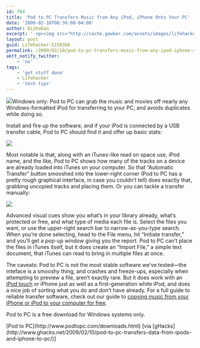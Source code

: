 ```yaml
---
id: 784
title: 'Pod to PC Transfers Music from Any iPod, iPhone Onto Your PC'
date: '2009-02-10T08:30:00-04:00'
author: DizkoDan
excerpt: ' <p><img src="http://cache.gawker.com/assets/images/lifehacker/2009/02/pod_to_pc.png" width="504" height="250" style="display:block;" />Windows only: Pod to PC can grab the music and movies off nearly any Windows-formatted iPod for transferring to your PC, and avoids duplicates while doing so.</p> <p>Install and fire up the software, and if your iPod is connected by a USB transfer cable, Pod to PC should find it and offer up basic stats:</p> <p><img src="http://cache.gawker.com/assets/images/lifehacker/2009/02/podtopc1.png" class="center" width="655" height="479" style="display:block;float:none;" /></p> <p>Most notable is that, along with an iTunes-like read on space use, iPod name, and the like, Pod to PC shows how many of the tracks on a device are already loaded into iTunes on your computer. So that "Automatic Transfer" button smooshed into the lower-right corner (Pod to PC has a pretty rough graphical interface, in case you couldn''t tell) does exactly that, grabbing uncopied tracks and placing them. Or you can tackle a transfer manually:</p> <p><img src="http://cache.gawker.com/assets/images/lifehacker/2009/02/podtopc2.png" class="center" width="645" height="318" style="display:block;float:none;" /></p> <p>Advanced visual cues show you what''s in your library already, what''s protected or free, and what type of media each file is. Select the files you want, or use the upper-right search bar to narrow-as-you-type search. When you''re done selecting, head to the File menu, hit "Initiate transfer," and you''ll get a pop-up window giving you the report. Pod to PC can''t place the files in iTunes itself, but it does create an "Import File," a simple text document, that iTunes can read to bring in multiple files at once.</p> <p>The caveats: Pod to PC is not the most stable software we''ve tested&mdash;the inteface is a smooshy thing, and crashes and freeze-ups, especially when attempting to preview a file, aren''t exactly rare. But it does work with an <a class="autolink" title="Click here to read more posts tagged IPOD TOUCH" href="http://lifehacker.com/tag/ipod-touch/">iPod touch</a> or iPhone just as well as a first-generation white iPod, and does a nice job of sorting what you do and don''t have already. For a full guide to reliable transfer software, check out our guide to <a href="http://lifehacker.com/394046/copy-music-from-your-iphone-or-ipod-to-your-computer-for-free">copying music from your iPhone or iPod to your computer for free</a>.</p> <p>Pod to PC is a free download for Windows systems only.</p> <div class="related"><a href="http://www.podtopc.com/downloads.html">Pod to PC</a> [via <a href="http://www.ghacks.net/2009/02/10/pod-to-pc-transfers-data-from-ipods-and-iphone-to-pc/">gHacks</a>]</div> '
layout: post
guid: Lifehacker-5150366
permalink: /2009/02/10/pod-to-pc-transfers-music-from-any-ipod-iphone-onto-your-pc/
aktt_notify_twitter:
    - 'no'
tags:
    - 'get stuff done'
    - Lifehacker
    - 'tech tips'
---
```


![](http://cache.gawker.com/assets/images/lifehacker/2009/02/pod_to_pc.png)Windows only: Pod to PC can grab the music and movies off nearly any Windows-formatted iPod for transferring to your PC, and avoids duplicates while doing so.

Install and fire up the software, and if your iPod is connected by a USB transfer cable, Pod to PC should find it and offer up basic stats:

![](http://cache.gawker.com/assets/images/lifehacker/2009/02/podtopc1.png)

Most notable is that, along with an iTunes-like read on space use, iPod name, and the like, Pod to PC shows how many of the tracks on a device are already loaded into iTunes on your computer. So that “Automatic Transfer” button smooshed into the lower-right corner (Pod to PC has a pretty rough graphical interface, in case you couldn’t tell) does exactly that, grabbing uncopied tracks and placing them. Or you can tackle a transfer manually:

![](http://cache.gawker.com/assets/images/lifehacker/2009/02/podtopc2.png)

Advanced visual cues show you what’s in your library already, what’s protected or free, and what type of media each file is. Select the files you want, or use the upper-right search bar to narrow-as-you-type search. When you’re done selecting, head to the File menu, hit “Initiate transfer,” and you’ll get a pop-up window giving you the report. Pod to PC can’t place the files in iTunes itself, but it does create an “Import File,” a simple text document, that iTunes can read to bring in multiple files at once.

The caveats: Pod to PC is not the most stable software we’ve tested—the inteface is a smooshy thing, and crashes and freeze-ups, especially when attempting to preview a file, aren’t exactly rare. But it does work with an [iPod touch](http://lifehacker.com/tag/ipod-touch/ "Click here to read more posts tagged IPOD TOUCH") or iPhone just as well as a first-generation white iPod, and does a nice job of sorting what you do and don’t have already. For a full guide to reliable transfer software, check out our guide to [copying music from your iPhone or iPod to your computer for free](http://lifehacker.com/394046/copy-music-from-your-iphone-or-ipod-to-your-computer-for-free).

Pod to PC is a free download for Windows systems only.

<div class="related">[Pod to PC](http://www.podtopc.com/downloads.html) [via [gHacks](http://www.ghacks.net/2009/02/10/pod-to-pc-transfers-data-from-ipods-and-iphone-to-pc/)]</div>
